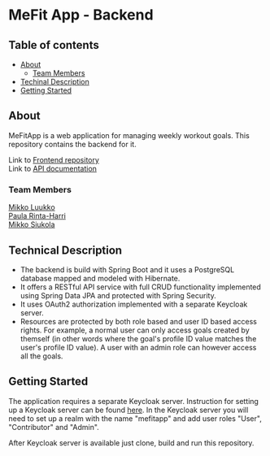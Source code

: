 # MeFit App - Backend

## Table of contents
- [About](#about)
    - [Team Members](#team-members)
- [Techinal Description](#technical-description)
- [Getting Started](#getting-started)


## About

MeFitApp is a web application for managing weekly workout goals. This repository contains
the backend for it. 

Link to [Frontend repository](https://github.com/paularintaharri/MefitApp-frontend)  
Link to [API documentation](https://documenter.getpostman.com/view/14576152/TzCTZkVH)

### Team Members

[Mikko Luukko](https://github.com/mikkoluukko)  
[Paula Rinta-Harri](https://github.com/paularintaharri)  
[Mikko Siukola](https://github.com/MJS1977)


## Technical Description
- The backend is build with Spring Boot and it uses a PostgreSQL database
  mapped and modeled with Hibernate.
- It offers a RESTful API service with full CRUD functionality
  implemented using Spring Data JPA and protected with Spring Security.
- It uses OAuth2 authorization implemented with a separate Keycloak server.
- Resources are protected by both role based and user ID based access rights. For example,
  a normal user can only access goals created by themself (in other words where the goal's
  profile ID value matches the user's profile ID value). A user with an admin role can however
  access all the goals.
  
## Getting Started
The application requires a separate Keycloak server. Instruction for setting up a Keycloak server
can be found [here](https://www.keycloak.org/). In the Keycloak server you will need to set up
a realm with the name "mefitapp" and add user roles "User", "Contributor" and "Admin".

After Keycloak server is available just clone, build and run this repository.
